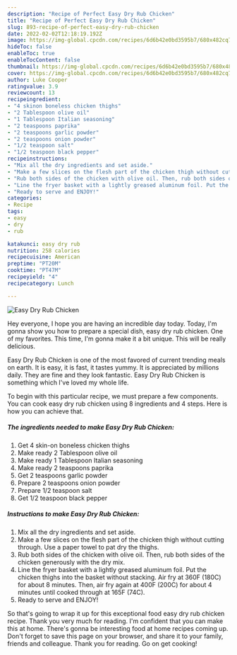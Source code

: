 ```yaml
---
description: "Recipe of Perfect Easy Dry Rub Chicken"
title: "Recipe of Perfect Easy Dry Rub Chicken"
slug: 893-recipe-of-perfect-easy-dry-rub-chicken
date: 2022-02-02T12:18:19.192Z
image: https://img-global.cpcdn.com/recipes/6d6b42e0bd3595b7/680x482cq70/easy-dry-rub-chicken-recipe-main-photo.jpg
hideToc: false
enableToc: true
enableTocContent: false
thumbnail: https://img-global.cpcdn.com/recipes/6d6b42e0bd3595b7/680x482cq70/easy-dry-rub-chicken-recipe-main-photo.jpg
cover: https://img-global.cpcdn.com/recipes/6d6b42e0bd3595b7/680x482cq70/easy-dry-rub-chicken-recipe-main-photo.jpg
author: Luke Cooper
ratingvalue: 3.9
reviewcount: 13
recipeingredient:
- "4 skinon boneless chicken thighs"
- "2 Tablespoon olive oil"
- "1 Tablespoon Italian seasoning"
- "2 teaspoons paprika"
- "2 teaspoons garlic powder"
- "2 teaspoons onion powder"
- "1/2 teaspoon salt"
- "1/2 teaspoon black pepper"
recipeinstructions:
- "Mix all the dry ingredients and set aside."
- "Make a few slices on the flesh part of the chicken thigh without cutting through. Use a paper towel to pat dry the thighs."
- "Rub both sides of the chicken with olive oil. Then, rub both sides of the chicken generously with the dry mix."
- "Line the fryer basket with a lightly greased aluminum foil. Put the chicken thighs into the basket without stacking. Air fry at 360F (180C) for about 8 minutes. Then, air fry again at 400F (200C) for about 4 minutes until cooked through at 165F (74C)."
- "Ready to serve and ENJOY!"
categories:
- Recipe
tags:
- easy
- dry
- rub

katakunci: easy dry rub 
nutrition: 258 calories
recipecuisine: American
preptime: "PT20M"
cooktime: "PT47M"
recipeyield: "4"
recipecategory: Lunch

---
```



![Easy Dry Rub Chicken](https://img-global.cpcdn.com/recipes/6d6b42e0bd3595b7/680x482cq70/easy-dry-rub-chicken-recipe-main-photo.jpg)

Hey everyone, I hope you are having an incredible day today. Today, I'm gonna show you how to prepare a special dish, easy dry rub chicken. One of my favorites. This time, I'm gonna make it a bit unique. This will be really delicious.

Easy Dry Rub Chicken is one of the most favored of current trending meals on earth. It is easy, it is fast, it tastes yummy. It is appreciated by millions daily. They are fine and they look fantastic. Easy Dry Rub Chicken is something which I've loved my whole life.




To begin with this particular recipe, we must prepare a few components. You can cook easy dry rub chicken using 8 ingredients and 4 steps. Here is how you can achieve that.

<!--inarticleads1-->

##### The ingredients needed to make Easy Dry Rub Chicken:

1. Get 4 skin-on boneless chicken thighs
1. Make ready 2 Tablespoon olive oil
1. Make ready 1 Tablespoon Italian seasoning
1. Make ready 2 teaspoons paprika
1. Get 2 teaspoons garlic powder
1. Prepare 2 teaspoons onion powder
1. Prepare 1/2 teaspoon salt
1. Get 1/2 teaspoon black pepper




<!--inarticleads2-->

##### Instructions to make Easy Dry Rub Chicken:

1. Mix all the dry ingredients and set aside.
1. Make a few slices on the flesh part of the chicken thigh without cutting through. Use a paper towel to pat dry the thighs.
1. Rub both sides of the chicken with olive oil. Then, rub both sides of the chicken generously with the dry mix.
1. Line the fryer basket with a lightly greased aluminum foil. Put the chicken thighs into the basket without stacking. Air fry at 360F (180C) for about 8 minutes. Then, air fry again at 400F (200C) for about 4 minutes until cooked through at 165F (74C).
1. Ready to serve and ENJOY!



So that's going to wrap it up for this exceptional food easy dry rub chicken recipe. Thank you very much for reading. I'm confident that you can make this at home. There's gonna be interesting food at home recipes coming up. Don't forget to save this page on your browser, and share it to your family, friends and colleague. Thank you for reading. Go on get cooking!
